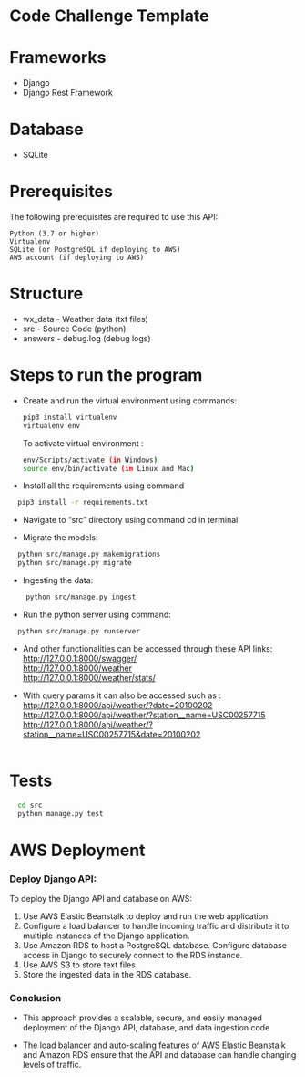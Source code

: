 # Code Challenge Template

# Frameworks

- Django
- Django Rest Framework

# Database

- SQLite
  <br>

# Prerequisites

The following prerequisites are required to use this API:

```
Python (3.7 or higher)
Virtualenv
SQLite (or PostgreSQL if deploying to AWS)
AWS account (if deploying to AWS)
```

# Structure

- wx_data - Weather data (txt files)
- src - Source Code (python)
- answers - debug.log (debug logs)

# Steps to run the program

- Create and run the virtual environment using commands: <br>

  ```bash
  pip3 install virtualenv
  virtualenv env
  ```

  To activate virtual environment :

  ```bash
  env/Scripts/activate (in Windows)
  source env/bin/activate (in Linux and Mac)
  ```

- Install all the requirements using command <br>

```bash
  pip3 install -r requirements.txt
```

- Navigate to “src” directory using command cd in terminal

- Migrate the models: <br>

```bash
  python src/manage.py makemigrations
  python src/manage.py migrate
```

- Ingesting the data:<br>

```bash
    python src/manage.py ingest
```

- Run the python server using command: <br>

```bash
  python src/manage.py runserver
```

- And other functionalities can be accessed through these API links: <br>
  http://127.0.0.1:8000/swagger/<br>
  http://127.0.0.1:8000/weather<br>
  http://127.0.0.1:8000/weather/stats/

- With query params it can also be accessed such as : <br>
  http://127.0.0.1:8000/api/weather/?date=20100202
  http://127.0.0.1:8000/api/weather/?station__name=USC00257715
  http://127.0.0.1:8000/api/weather/?station__name=USC00257715&date=20100202
  <br><br>

# Tests

```bash
  cd src
  python manage.py test
```

# AWS Deployment

### Deploy Django API:

To deploy the Django API and database on AWS:

1. Use AWS Elastic Beanstalk to deploy and run the web application.
2. Configure a load balancer to handle incoming traffic and distribute it to multiple instances of the Django application.
3. Use Amazon RDS to host a PostgreSQL database. Configure database access in Django to securely connect to the RDS instance.
4. Use AWS S3 to store text files.
5. Store the ingested data in the RDS database.

### Conclusion

- This approach provides a scalable, secure, and easily managed deployment of the Django API, database, and data ingestion code

- The load balancer and auto-scaling features of AWS Elastic Beanstalk and Amazon RDS ensure that the API and database can handle changing levels of traffic.
